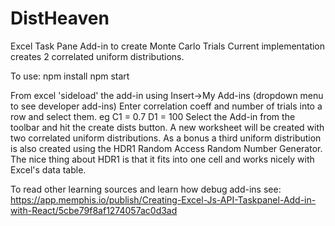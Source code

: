 # DistHeaven

Excel Task Pane Add-in to create Monte Carlo Trials
Current implementation creates 2 correlated uniform distributions.

To use:
npm install
npm start

From excel 'sideload' the add-in using Insert->My Add-ins (dropdown menu to see developer add-ins)
Enter correlation coeff and number of trials into a row and select them. eg
C1 = 0.7
D1 = 100
Select the Add-in from the toolbar and hit the create dists button.
A new worksheet will be created with two correlated uniform distributions.
As a bonus a third uniform distribution is also created using the HDR1 Random Access Random Number Generator.
The nice thing about HDR1 is that it fits into one cell and works nicely with Excel's data table.


To read other learning sources and learn how debug add-ins see:
https://app.memphis.io/publish/Creating-Excel-Js-API-Taskpanel-Add-in-with-React/5cbe79f8af1274057ac0d3ad
